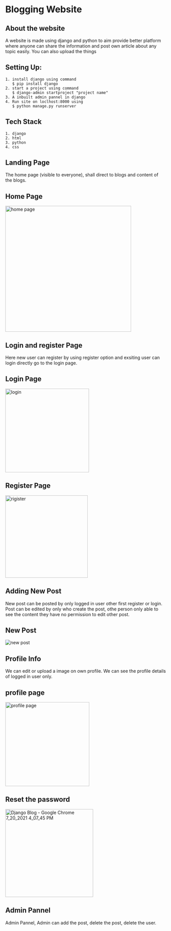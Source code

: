 
# Blogging  Website



## About the website

A website is made using django and python to aim
provide better platform where anyone can share the information and post own article about any topic easily.
You can also upload the things 

## Setting Up:
    1. install django using command
       $ pip install django
    2. start a project using command
       $ django-admin startproject "project name"
    3. A inbuilt admin pannel in django
    4. Run site on loclhost:8000 using 
       $ python manage.py runserver

## Tech Stack
      
    1. django
    2. html
    3. python
    4. css

  
   


  


## Landing Page
The home page (visible to everyone), shall direct to blogs and content of the blogs.
## Home Page
<img width="394" alt="home page" src="https://user-images.githubusercontent.com/81139669/126310729-465d7f98-de5c-4619-a42e-3def5cdbf5a8.png">

## Login and register Page
 Here new user can register by using register option and exsiting user can login directly 
 go to the login page.
 
 ## Login Page
 <img width="262" alt="login" src="https://user-images.githubusercontent.com/81139669/126311007-f707a3df-2e6c-403a-92a0-2ec2f6152407.png">

 ## Register Page
 <img width="258" alt="rigister" src="https://user-images.githubusercontent.com/81139669/126311190-101fbe02-98c4-4171-9f2a-5eebf9c20f93.png">
 
## Adding New Post 
  New post can be posted by only  logged in user other first register or login.
  Post can be edited by only who create the post, othe person only able to see the content
  they have no permission to edit other post.
 
 ## New Post
 ![new post](https://user-images.githubusercontent.com/81139669/126311409-e68e9d11-0c2a-4ca5-9df5-ab297ad0d68d.png)
 
 ## Profile Info
 We can edit or upload a image on own profile. We can see the profile details of logged in user only.
 
 ## profile page
 <img width="263" alt="profile page" src="https://user-images.githubusercontent.com/81139669/126311821-6a643523-7896-43b9-aaee-703357127166.png">

## Reset the password
<img width="275" alt="Django Blog - Google Chrome 7_20_2021 4_07_45 PM" src="https://user-images.githubusercontent.com/81139669/126312414-4b717618-075c-4790-9f06-e35e8bd3a47f.png">


## Admin Pannel
 Admin Pannel, Admin can add the post, delete the post, delete the user.   
 
  

